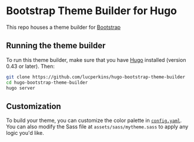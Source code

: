 # Bootstrap Theme Builder for Hugo

This repo houses a theme builder for [Bootstrap](https://getbootstrap.com)

## Running the theme builder

To run this theme builder, make sure that you have [Hugo](https://gohugo.io) installed (version 0.43 or later). Then:

```bash
git clone https://github.com/lucperkins/hugo-bootstrap-theme-builder
cd hugo-bootstrap-theme-builder
hugo server
```

## Customization

To build your theme, you can customize the color palette in [`config.yaml`](./config.yaml). You can also modify the Sass file at `assets/sass/mytheme.sass` to apply any logic you'd like.